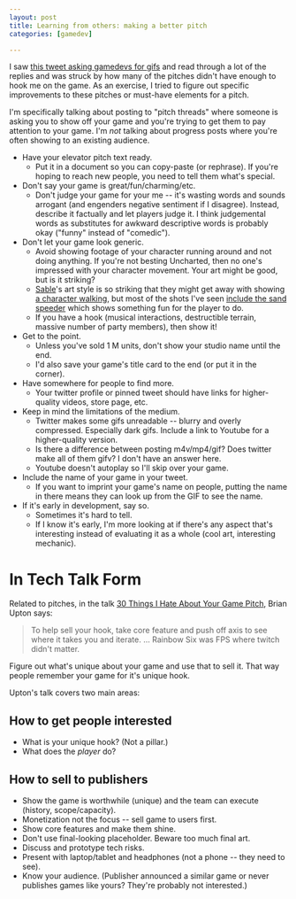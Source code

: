 ```yaml
---
layout: post
title: Learning from others: making a better pitch
categories: [gamedev]

---
```


I saw [this tweet asking gamedevs for
gifs](https://twitter.com/DevRelCallum/status/1181131486084251648) and read
through a lot of the replies and was struck by how many of the pitches didn't
have enough to hook me on the game. As an exercise, I tried to figure out
specific improvements to these pitches or must-have elements for a pitch.

I'm specifically talking about posting to "pitch threads" where someone is
asking you to show off your game and you're trying to get them to pay attention
to your game. I'm *not* talking about progress posts where you're often showing
to an existing audience.

* Have your elevator pitch text ready.
    * Put it in a document so you can copy-paste (or rephrase). If you're hoping to reach new people, you need to tell them what's special.
* Don't say your game is great/fun/charming/etc.
    * Don't judge your game for your me -- it's wasting words and sounds arrogant (and engenders negative sentiment if I disagree). Instead, describe it factually and let players judge it. I think judgemental words as substitutes for awkward descriptive words is probably okay ("funny" instead of "comedic").
* Don't let your game look generic.
    * Avoid showing footage of your character running around and not doing anything. If you're not besting Uncharted, then no one's impressed with your character movement. Your art might be good, but is it striking?
    * [Sable](https://www.shed-works.co.uk)'s art style is so striking that they might get away with showing [a character walking](http://68.media.tumblr.com/a82dc63ab203154498bfa011bbcba2f0/tumblr_ophgkemqws1r9wzepo1_1280.gif), but most of the shots I've seen [include the sand speeder](http://68.media.tumblr.com/01bd9e5a136bfe10839bb2c77d6c52aa/tumblr_opuipgzPQO1r9wzepo1_1280.gif) which shows something fun for the player to do.
    * If you have a hook (musical interactions, destructible terrain, massive number of party members), then show it!
* Get to the point.
    * Unless you've sold 1 M units, don't show your studio name until the end.
    * I'd also save your game's title card to the end (or put it in the corner).
* Have somewhere for people to find more.
    * Your twitter profile or pinned tweet should have links for higher-quality videos, store page, etc.
* Keep in mind the limitations of the medium.
    * Twitter makes some gifs unreadable -- blurry and overly compressed. Especially dark gifs. Include a link to Youtube for a higher-quality version.
    * Is there a difference between posting m4v/mp4/gif? Does twitter make all of them gifv? I don't have an answer here.
    * Youtube doesn't autoplay so I'll skip over your game.
* Include the name of your game in your tweet.
    * If you want to imprint your game's name on people, putting the name in there means they can look up from the GIF to see the name.
* If it's early in development, say so.
    * Sometimes it's hard to tell.
    * If I know it's early, I'm more looking at if there's any aspect that's interesting instead of evaluating it as a whole (cool art, interesting mechanic).


# In Tech Talk Form

Related to pitches, in the talk [30 Things I Hate About Your Game
Pitch](https://www.youtube.com/watch?v=4LTtr45y7P0), Brian Upton says:

> To help sell your hook, take core feature and push off axis to see where it takes you and iterate. ... Rainbow Six was FPS where twitch didn't matter.

Figure out what's unique about your game and use that to sell it. That way
people remember your game for it's unique hook.

Upton's talk covers two main areas:

## How to get people interested

* What is your unique hook? (Not a pillar.)
* What does the *player* do?

## How to sell to publishers

* Show the game is worthwhile (unique) and the team can execute (history, scope/capacity).
* Monetization not the focus -- sell game to users first.
* Show core features and make them shine.
* Don't use final-looking placeholder. Beware too much final art.
* Discuss and prototype tech risks.
* Present with laptop/tablet and headphones (not a phone -- they need to see).
* Know your audience. (Publisher announced a similar game or never publishes games like yours? They're probably not interested.)

